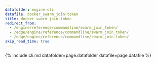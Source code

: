 ```yaml
---
datafolder: engine-cli
datafile: docker_swarm_join-token
title: docker swarm join-token
redirect_from:
  - /engine/reference/commandline/swarm_join_token/
  - /edge/engine/reference/commandline/swarm_join_token/
  - /edge/engine/reference/commandline/swarm_join-token/
skip_read_time: true
---
```

<!--
Sorry, but the contents of this page are automatically generated from
Docker's source code. If you want to suggest a change to the text that appears
here, you'll need to find the string by searching this repo:

https://github.com/docker/cli
-->

{% include cli.md datafolder=page.datafolder datafile=page.datafile %}

